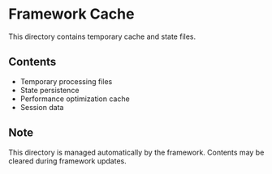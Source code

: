 # Framework Cache

This directory contains temporary cache and state files.

## Contents
- Temporary processing files
- State persistence
- Performance optimization cache
- Session data

## Note
This directory is managed automatically by the framework.
Contents may be cleared during framework updates.
